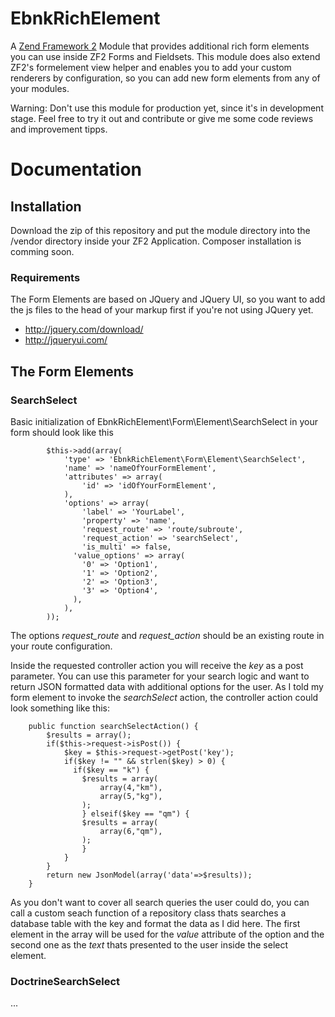 # EbnkRichElement

A [Zend Framework 2](http://framework.zend.com/manual/current/en/user-guide/overview.html) Module that provides additional rich form elements you can use inside ZF2 Forms and Fieldsets. This module does also extend ZF2's formelement view helper and enables you to add your custom renderers by configuration, so you can add new form elements from any of your modules.

Warning: Don't use this module for production yet, since it's in development stage. Feel free to try it out and contribute or give me some code reviews and improvement tipps.

# Documentation
## Installation
Download the zip of this repository and put the module directory into the /vendor directory inside your ZF2 Application.
Composer installation is comming soon.

### Requirements
The Form Elements are based on JQuery and JQuery UI, so you want to add the js files to the head of your markup first if you're not using JQuery yet.
* http://jquery.com/download/
* http://jqueryui.com/

## The Form Elements

### SearchSelect
Basic initialization of EbnkRichElement\Form\Element\SearchSelect in your form should look like this
```
		$this->add(array(
			'type' => 'EbnkRichElement\Form\Element\SearchSelect',
			'name' => 'nameOfYourFormElement',
			'attributes' => array(
				'id' => 'idOfYourFormElement',
			),
			'options' => array(
				'label' => 'YourLabel',
				'property' => 'name',
            	'request_route' => 'route/subroute',
            	'request_action' => 'searchSelect',
            	'is_multi' => false,
              'value_options' => array(
                '0' => 'Option1',
                '1' => 'Option2',
                '2' => 'Option3',
                '3' => 'Option4',
              ),
			),
		));
```
The options *request_route* and *request_action* should be an existing route in your route configuration.

Inside the requested controller action you will receive the *key* as a post parameter. You can use this parameter for your search logic and want to return JSON formatted data with additional options for the user.
As I told my form element to invoke the *searchSelect* action, the controller action could look something like this:

```
	public function searchSelectAction() {
		$results = array();
		if($this->request->isPost()) {
			$key = $this->request->getPost('key');
			if($key != "" && strlen($key) > 0) {
			  if($key == "k") {
  				$results = array(
  					array(4,"km"),
  					array(5,"kg"),
  				);
				} elseif($key == "qm") {
  				$results = array(
  					array(6,"qm"),
  				);
				}
			}
		}
    	return new JsonModel(array('data'=>$results));
	}
```

As you don't want to cover all search queries the user could do, you can call a custom seach function of a repository class thats searches a database table with the key and format the data as I did here.
The first element in the array will be used for the *value* attribute of the option and the second one as the *text* thats presented to the user inside the select element.

### DoctrineSearchSelect
...
